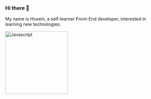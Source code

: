 ### Hi there 👋

My name is Hosein, a self-learner Front-End developer, interested in learning new technologies. 

<div style="display:flex;">
<img src="https://github.com/hoseinABH/hoseinABH98/blob/main/javascript.webp" alt="Javascript" style="width:200px;"/>
</div>
